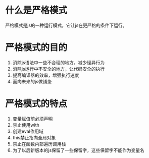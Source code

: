 # 什么是严格模式

严格模式是js的一种运行模式，它让js在更严格的条件下运行。

# 严格模式的目的

1. 消除js语法中一些不合理的地方，减少怪异行为
2. 消除js运行中不安全的地方，让代码安全的执行
3. 提高编译器的效率，增强执行速度
4. 面向未来的js做铺垫

# 严格模式的特点

1. 变量赋值前必须声明
2. 禁止使用with
3. 创建eval作用域
4. this禁止指向全局对象
5. 禁止在函数内部遍历调用栈
6. 为了以后新版本的js保留了一些保留字，这些保留字不能作为变量名